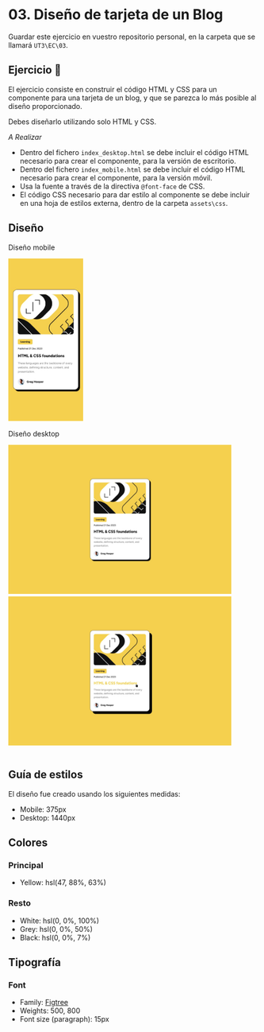 # 03. Diseño de tarjeta de un Blog

Guardar este ejercicio en vuestro repositorio personal, en la carpeta que se llamará `UT3\EC\03`.


## Ejercicio 👋

El ejercicio consiste en construir el código HTML y CSS para un componente para una tarjeta de un blog, y que se parezca lo más posible al diseño proporcionado.

Debes diseñarlo utilizando solo HTML y CSS.

*A Realizar*

- Dentro del fichero `index_desktop.html` se debe incluir el código HTML necesario para crear el componente, para la versión de escritorio.
- Dentro del fichero `index_mobile.html` se debe incluir el código HTML necesario para crear el componente, para la versión móvil.
- Usa la fuente a través de la directiva `@font-face` de CSS.
- El código CSS necesario para dar estilo al componente se debe incluir en una hoja de estilos externa, dentro de la carpeta `assets\css`.

## Diseño

<div>
<p>Diseño mobile</p>
<img src="./_res/mobile-design.jpg" width="30%">
</p>

<div>
<p>Diseño desktop</p>
  <div style="display: flex; align-items: flex-start; flex-direction: column; gap: 5px">
  <img src="./_res/desktop-design.jpg" height=300px style="object-fit: contain;">
  <img src="./_res/active-states.jpg" height=300px style="object-fit: contain;">
  </>
</div>

<br>


## Guía de estilos

El diseño fue creado usando los siguientes medidas:

- Mobile: 375px
- Desktop: 1440px

## Colores

### Principal

- Yellow: hsl(47, 88%, 63%)

### Resto

- White: hsl(0, 0%, 100%)
- Grey: hsl(0, 0%, 50%)
- Black: hsl(0, 0%, 7%)

## Tipografía

### Font

- Family: [Figtree](https://fonts.google.com/specimen/Figtree)
- Weights: 500, 800
- Font size (paragraph): 15px



